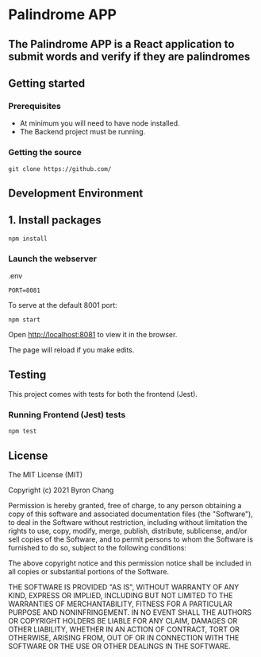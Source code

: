 # Palindrome APP
The Palindrome APP is a React application to submit words and verify if they are palindromes
---

## Getting started

### Prerequisites
- At minimum you will need to have node installed. 
- The Backend project must be running.

### Getting the source
```
git clone https://github.com/
```

## Development Environment
## 1. Install packages
```
npm install
```
### Launch the webserver
.env
```
PORT=8081
```
To serve at the default 8001 port:
```
npm start
```
Open [http://localhost:8081](http://localhost:8081) to view it in the browser.

The page will reload if you make edits.

## Testing
This project comes with tests for both the frontend (Jest).

### Running Frontend (Jest) tests
```
npm test
```
## License
The MIT License (MIT)

Copyright (c) 2021 Byron Chang

Permission is hereby granted, free of charge, to any person obtaining a copy
of this software and associated documentation files (the "Software"), to deal
in the Software without restriction, including without limitation the rights
to use, copy, modify, merge, publish, distribute, sublicense, and/or sell
copies of the Software, and to permit persons to whom the Software is
furnished to do so, subject to the following conditions:

The above copyright notice and this permission notice shall be included in all
copies or substantial portions of the Software.

THE SOFTWARE IS PROVIDED "AS IS", WITHOUT WARRANTY OF ANY KIND, EXPRESS OR
IMPLIED, INCLUDING BUT NOT LIMITED TO THE WARRANTIES OF MERCHANTABILITY,
FITNESS FOR A PARTICULAR PURPOSE AND NONINFRINGEMENT. IN NO EVENT SHALL THE
AUTHORS OR COPYRIGHT HOLDERS BE LIABLE FOR ANY CLAIM, DAMAGES OR OTHER
LIABILITY, WHETHER IN AN ACTION OF CONTRACT, TORT OR OTHERWISE, ARISING FROM,
OUT OF OR IN CONNECTION WITH THE SOFTWARE OR THE USE OR OTHER DEALINGS IN THE
SOFTWARE.
